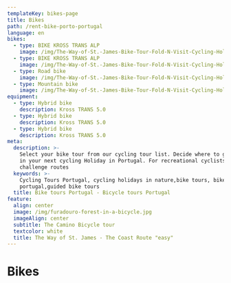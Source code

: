```yaml
---
templateKey: bikes-page
title: Bikes
path: /rent-bike-porto-portugal
language: en
bikes:
  - type: BIKE KROSS TRANS ALP
    image: /img/The-Way-of-St.-James-Bike-Tour-Fold-N-Visit-Cycling-Holidays-1866.jpg
  - type: BIKE KROSS TRANS ALP
    image: /img/The-Way-of-St.-James-Bike-Tour-Fold-N-Visit-Cycling-Holidays-1866.jpg
  - type: Road bike
    image: /img/The-Way-of-St.-James-Bike-Tour-Fold-N-Visit-Cycling-Holidays-1866.jpg
  - type: Mountain bike
    image: /img/The-Way-of-St.-James-Bike-Tour-Fold-N-Visit-Cycling-Holidays-1866.jpg
equipment:
  - type: Hybrid bike
    description: Kross TRANS 5.0
  - type: Hybrid bike
    description: Kross TRANS 5.0
  - type: Hybrid bike
    description: Kross TRANS 5.0
meta:
  description: >-
    Select your bike tour from our cycling tour list. Decide where to go with us
    in your next cycling Holiday in Portugal. For recreational cyclists or
    challenge routes
  keywords: >-
    Cycling Tours Portugal, cycling holidays in nature,bike tours, bike tours
    portugal,guided bike tours
  title: Bike tours Portugal - Bicycle tours Portugal
feature:
  align: center
  image: /img/furadouro-forest-in-a-bicycle.jpg
  imageAlign: center
  subtitle: The Camino Bicycle tour
  textcolor: white
  title: The Way of St. James - The Coast Route "easy"
---
```


# Bikes